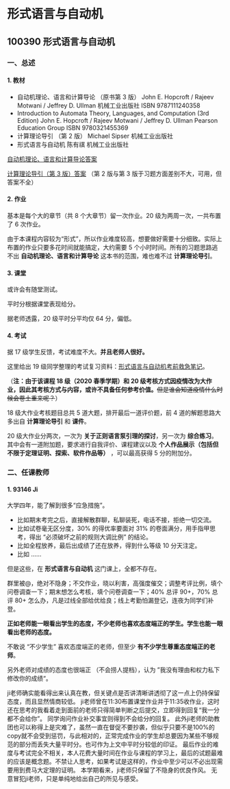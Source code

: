 # 形式语言与自动机

## 100390 形式语言与自动机

### 一、总述

#### 1. 教材

* 自动机理论、语言和计算导论 （原书第 3 版） John E. Hopcroft / Rajeev Motwani / Jeffrey D. Ullman 机械工业出版社 ISBN 9787111240358
* Introduction to Automata Theory, Languages, and Computation (3rd Edition) John E. Hopcroft / Rajeev Motwani / Jeffrey D. Ullman  Pearson Education Group ISBN 9780321455369
* 计算理论导引 （第 2 版） Michael Sipser 机械工业出版社
* 形式语言与自动机 陈有祺 机械工业出版社

[自动机理论、语言和计算导论答案](http://infolab.stanford.edu/~ullman/ialcsols/sols.html)

[计算理论导引（第 3 版）答案](https://github.com/ryandougherty/Introduction-to-the-Theory-of-Computation-Solutions) （第 2 版与第 3 版于习题方面差别不大，可用，但答案不全）

#### 2. 作业

基本是每个大的章节（共 8 个大章节）留一次作业。20 级为两周一次，一共布置了 6 次作业。

由于本课程内容较为“形式”，所以作业难度较高，想要做好需要十分细致。实际上布置的作业只要多花时间就能搞定，大约需要 5 个小时时间。所有的习题思路逃不出 **自动机理论、语言和计算导论** 这本书的范围，难也难不过 **计算理论导引**。

#### 3. 课堂

或许会有随堂测试。

平时分根据课堂表现给分。

据老师透露，20 级平时分平均仅 64 分，偏低。

#### 4. 考试

据 17 级学生反馈，考试难度不大。**并且老师人很好。**

这里给出 19 级同学整理的考试复习资料：[形式语言与自动机考前救急笔记](https://github.com/kssamwang/Review-of-Formal-Language-and-Automata)。

（**注：由于该课程 18 级（2020 春季学期）和 20 级考核方式因疫情改为大作业，因此其考核方式与内容，或许不具备任何参考价值。**~~但是谁会知道疫情什么时候会卷土重来呢？~~）

18 级大作业考核题目总共 5 道大题，排开最后一道评价题，前 4 道的解题思路大多出自 **计算理论导引** 和 **课件**。

20 级大作业分两次，一次为 **关于正则语言泵引理的探讨**，另一次为 **综合练习**。其中会有一道附加题，要求进行自我评价、课程建议以及 **个人作品展示（包括但不限于定理证明、探索、软件作品等）** ，可以最高获得 5 分的附加分。

### 二、任课教师

#### 1. 93146 Ji

大学四年，能了解到很多“应急措施”。

* 比如期末考完之后，直接解散群聊，私聊装死，电话不接，拒绝一切交流。
* 比如试卷毫无区分度，30% 的得优率要面对 31% 的卷面满分，用手指甲思考，得出 “必须破坏之前的规则大调比例” 的结论。
* 比如全程放养，最后出成绩了还在放养，得到什么等级 10 分天注定。
* 比如 ……

但是这些，在 **形式语言与自动机** 这门课上，全都不存在。

群里被@，绝对不隐身；不交作业，晓以利害，高强度催交；调整考评比例，填个问卷调查一下；期末想怎么考核，填个问卷调查一下；40% 总评 90+，70% 总评 80+ 怎么办，凡是过线全部给优给良；线上考勤怕漏登记，连夜为同学们补登。

**正如老师能一眼看出学生的态度，不少老师也喜欢态度端正的学生。学生也能一眼看出老师的态度。**

不敢说 “不少学生” 喜欢态度端正的老师，但至少 **有不少学生尊重态度端正的老师**。

另外老师对成绩的态度也很端正 （不会捞人提档），认为 ”我没有理由和权力私下修改你的成绩“。

ji老师确实能看得出来认真在教，但关键点是否讲清晰讲透彻了这一点上仍持保留态度，而且显然情商较低。
ji老师曾在11:30布置课堂作业并于11:35收作业，这时还在思考的我看着走到面前的老师只得简单判断之后提交，立即得到回复“我一分都不会给你”。
同学询问作业补交事宜则得到不会给分的回复。
此外ji老师的助教团也可以称得上是灾难了，虽然一直在督促不要抄袭，但似乎只要不是100%的copy就不会受到惩罚，与此相对的，正常完成作业的学生却总要因为某些不够规范的部分而丢失大量平时分。也可作为上文中平时分较低的印证。
最后作业的难度与考试完全不相关，本人花费大量时间在作业与课程的学习上，最后的试题最难的应该是概念题。不禁让人思考，如果考试是这样的，作业中至少可以不必出现需要用到费马大定理的证明。
本学期看来，ji老师只保留了不隐身的优良作风。
无意冒犯ji老师，只是单纯地给出自己的所见与感受。
